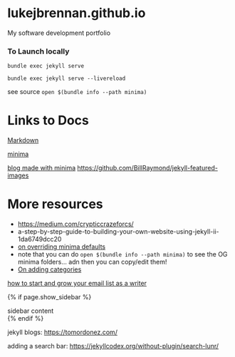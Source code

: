 # lukejbrennan.github.io
My software development portfolio
 
 ### To Launch locally


 `bundle exec jekyll serve`

 `bundle exec jekyll serve --livereload`

see source
 `open $(bundle info --path minima)`
# Links to Docs
[Markdown](https://www.markdownguide.org/basic-syntax/) 

[minima](https://github.com/jekyll/minima) 

[blog made with minima](https://talk.jekyllrb.com/t/learn-how-to-add-featured-images-to-your-posts/4852)
https://github.com/BillRaymond/jekyll-featured-images

# More resources
- https://medium.com/crypticcrazeforcs/
- a-step-by-step-guide-to-building-your-own-website-using-jekyll-ii-1da6749dcc20 
- [on overriding minima defaults](https://jekyllrb.com/docs/themes/#overriding-theme-defaults)
- note that you can do `open $(bundle info --path minima)` to see the OG minima folders... adn then you can copy/edit them! 
- [On adding categories](https://blog.webjeda.com/jekyll-categories/)


[how to start and grow your email list as a writer](https://writingcooperative.com/how-to-start-and-grow-your-email-list-as-a-writer-762aca4c6824)



<style>
        /* Style the search container */
        .search-container {
            position: relative;
            width: 300px; /* Adjust the width as needed */
        }

        /* Style the text input */
        .search-input {
            width: 100%;
            padding: 10px 40px 10px 10px; /* Adjust padding to make space for the search icon */
            font-size: 16px;
            border: 1px solid #ccc;
            border-radius: 4px;
        }

        /* Style the search icon */
        .search-icon {
            position: absolute;
            top: 50%;
            right: 10px;
            transform: translateY(-50%);
            font-size: 18px;
            color: #555;
            cursor: pointer;
        }
    </style>



{% if page.show_sidebar %}
  <div class="sidebar">
    sidebar content
  </div>
{% endif %}


jekyll blogs:
https://tomordonez.com/ 

adding a search bar: 
https://jekyllcodex.org/without-plugin/search-lunr/